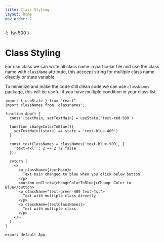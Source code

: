 ```yaml
---
title: Class Styling
layout: home
nav_order: 2
---
```


{: .fw-500 }
# Class Styling

For use class we can write all class name in particular file and use the class name with `className` attribute, this acccept string for multiple class name directly or state variable.

To minimize and make the code still clean code we can use `classNames` package, this will be useful if you have multiple condition in your class list.

```tsx
import { useState } from "react"
import classNames from 'classnames';

function App() {
  const [textMain, setTextMain] = useState('text-red-500')

  function changeColorToBlue(){
    setTextMain((state) => state = 'text-blue-400')
  }

  const textClassNames = classNames('text-blue-900', {
    'text-4xl' : 2 == 2 ?? false
  });

  return (
    <>
      <p className={textMain}>
        Text main changed to blue when you click below button
      </p>
      <button onClick={changeColorToBlue}>Change Color to Blue</button>
      <p className="text-green-400 text-4xl">
        Text with multiple class directly
      </p>
      <p className={textClassNames}>
        Text with multiple class
      </p>
    </>
  )
}

export default App
```
